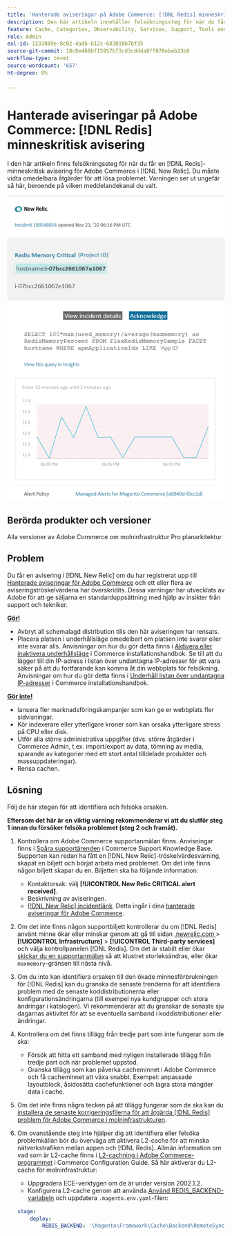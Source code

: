 ```yaml
---
title: 'Hanterade aviseringar på Adobe Commerce: [!DNL Redis] minneskritisk avisering'
description: Den här artikeln innehåller felsökningssteg för när du får en  [!DNL Redis] minneskritisk avisering för Adobe Commerce i [!DNL New Relic]. Du måste vidta omedelbara åtgärder för att lösa problemet.
feature: Cache, Categories, Observability, Services, Support, Tools and External Services, Variables
role: Admin
exl-id: 1233889e-8c02-4ad6-b12c-683010b7bf35
source-git-commit: 18c8e466bf15957b73cd3cddda8ff078ebeb23b0
workflow-type: tm+mt
source-wordcount: '657'
ht-degree: 0%

---
```


# Hanterade aviseringar på Adobe Commerce: [!DNL Redis] minneskritisk avisering

I den här artikeln finns felsökningssteg för när du får en [!DNL Redis]-minneskritisk avisering för Adobe Commerce i [!DNL New Relic]. Du måste vidta omedelbara åtgärder för att lösa problemet. Varningen ser ut ungefär så här, beroende på vilken meddelandekanal du valt.

![new_relic_redis_memory_critical.png](../../assets/managed-alerts/new_relic_redis_memory_critical.png)

## Berörda produkter och versioner

Alla versioner av Adobe Commerce om molninfrastruktur Pro planarkitektur

## Problem

Du får en avisering i [!DNL New Relic] om du har registrerat upp till [Hanterade aviseringar för Adobe Commerce](managed-alerts-for-magento-commerce.md) och ett eller flera av aviseringströskelvärdena har överskridits. Dessa varningar har utvecklats av Adobe för att ge säljarna en standarduppsättning med hjälp av insikter från support och tekniker.

**<u>Gör!</u>**

* Avbryt all schemalagd distribution tills den här aviseringen har rensats.
* Placera platsen i underhållsläge omedelbart om platsen inte svarar eller inte svarar alls. Anvisningar om hur du gör detta finns i [Aktivera eller inaktivera underhållsläge](https://experienceleague.adobe.com/en/docs/commerce-operations/installation-guide/tutorials/maintenance-mode) i Commerce installationshandbok. Se till att du lägger till din IP-adress i listan över undantagna IP-adresser för att vara säker på att du fortfarande kan komma åt din webbplats för felsökning. Anvisningar om hur du gör detta finns i [Underhåll listan över undantagna IP-adresser](https://experienceleague.adobe.com/en/docs/commerce-operations/installation-guide/tutorials/maintenance-mode#maintain-the-list-of-exempt-ip-addresses) i Commerce installationshandbok.

**<u>Gör inte!</u>**

* lansera fler marknadsföringskampanjer som kan ge er webbplats fler sidvisningar.
* Kör indexerare eller ytterligare kroner som kan orsaka ytterligare stress på CPU eller disk.
* Utför alla större administrativa uppgifter (dvs. större åtgärder i Commerce Admin, t.ex. import/export av data, tömning av media, sparande av kategorier med ett stort antal tilldelade produkter och massuppdateringar).
* Rensa cachen.

## Lösning

Följ de här stegen för att identifiera och felsöka orsaken.

**Eftersom det här är en viktig varning rekommenderar vi att du slutför steg 1 innan du försöker felsöka problemet (steg 2 och framåt).**

1. Kontrollera om Adobe Commerce supportanmälan finns. Anvisningar finns i [Spåra supportärenden](https://experienceleague.adobe.com/en/docs/commerce-knowledge-base/kb/help-center-guide/magento-help-center-user-guide#track-support-case) i Commerce Support Knowledge Base. Supporten kan redan ha fått en [!DNL New Relic]-tröskelvärdesvarning, skapat en biljett och börjat arbeta med problemet. Om det inte finns någon biljett skapar du en. Biljetten ska ha följande information:

   * Kontaktorsak: välj **[!UICONTROL New Relic CRITICAL alert received]**.
   * Beskrivning av aviseringen.
   * [[!DNL New Relic] incidentlänk](https://docs.newrelic.com/docs/alerts-applied-intelligence/new-relic-alerts/alert-incidents/view-violation-event-details-incidents/). Detta ingår i dina [hanterade aviseringar för Adobe Commerce](managed-alerts-for-magento-commerce.md).

1. Om det inte finns någon supportbiljett kontrollerar du om [!DNL Redis] använt minne ökar eller minskar genom att gå till sidan [.newrelic.com ](https://login.newrelic.com) > **[!UICONTROL Infrastructure]** > **[!UICONTROL Third-party services]** och välja kontrollpanelen [!DNL Redis]. Om det är stabilt eller ökar [skickar du en supportanmälan](https://experienceleague.adobe.com/en/docs/commerce-knowledge-base/kb/help-center-guide/magento-help-center-user-guide#support-case) så att klustret storleksändras, eller ökar `maxmemory`-gränsen till nästa nivå.
1. Om du inte kan identifiera orsaken till den ökade minnesförbrukningen för [!DNL Redis] kan du granska de senaste trenderna för att identifiera problem med de senaste koddistributionerna eller konfigurationsändringarna (till exempel nya kundgrupper och stora ändringar i katalogen). Vi rekommenderar att du granskar de senaste sju dagarnas aktivitet för att se eventuella samband i koddistributioner eller ändringar.
1. Kontrollera om det finns tillägg från tredje part som inte fungerar som de ska:

   * Försök att hitta ett samband med nyligen installerade tillägg från tredje part och när problemet uppstod.
   * Granska tillägg som kan påverka cacheminnet i Adobe Commerce och få cacheminnet att växa snabbt. Exempel: anpassade layoutblock, åsidosätta cachefunktioner och lagra stora mängder data i cache.

1. Om det inte finns några tecken på att tillägg fungerar som de ska kan du [installera de senaste korrigeringsfilerna för att åtgärda [!DNL Redis] problem för Adobe Commerce i molninfrastrukturen](https://experienceleague.adobe.com/en/docs/commerce-knowledge-base/kb/troubleshooting/miscellaneous/install-latest-patches-to-fix-magento-redis-issues).
1. Om ovanstående steg inte hjälper dig att identifiera eller felsöka problemkällan bör du överväga att aktivera L2-cache för att minska nätverkstrafiken mellan appen och [!DNL Redis]. Allmän information om vad som är L2-cache finns i [L2-cachning i Adobe Commerce-programmet](https://experienceleague.adobe.com/en/docs/commerce-operations/configuration-guide/cache/level-two-cache) i Commerce Configuration Guide. Så här aktiverar du L2-cache för molninfrastruktur:

   * Uppgradera ECE-verktygen om de är under version 2002.1.2.
   * Konfigurera L2-cache genom att använda [Använd REDIS\_BACKEND-variabeln](https://experienceleague.adobe.com/en/docs/commerce-on-cloud/user-guide/configure/env/stage/variables-deploy#redis_backend) och uppdatera `.magento.env.yaml`-filen:

   ```yaml
   stage:
       deploy:
           REDIS_BACKEND: '\Magento\Framework\Cache\Backend\RemoteSynchronizedCache'
   ```
